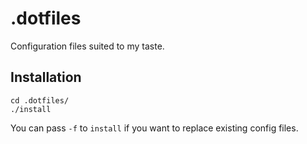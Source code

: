 # .dotfiles

Configuration files suited to my taste.

## Installation

```
cd .dotfiles/
./install
```

You can pass `-f` to `install` if you want to replace existing config files.
